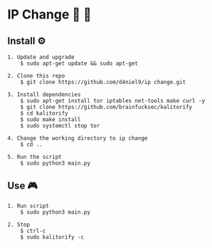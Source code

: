 # IP Change  :bust_in_silhouette: :busts_in_silhouette:


## Install  :gear:

```console
1. Update and upgrade
    $ sudo apt-get update && sudo apt-get
    
2. Clone this repo
    $ git clone https://github.com/d4niel9/ip change.git

3. Install dependencies
    $ sudo apt-get install tor iptables net-tools make curl -y
    $ git clone https://github.com/brainfucksec/kalitorify
    $ cd kalitorify
    $ sudo make install
    $ sudo systemctl stop tor

4. Change the working directory to ip change
    $ cd ..

5. Run the script
    $ sudo python3 main.py
```


## Use :video_game:

```consol
1. Run script
    $ sudo python3 main.py

2. Stop
    $ ctrl-c
    $ sudo kalitorify -c
```

